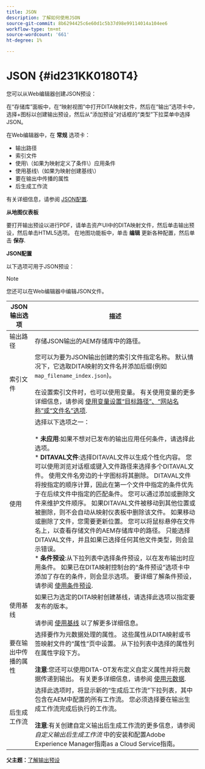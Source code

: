 ```yaml
---
title: JSON
description: 了解如何使用JSON
source-git-commit: 8b6294425c6e60d1c5b37d98e99114014a104ee6
workflow-type: tm+mt
source-wordcount: '661'
ht-degree: 1%

---
```



# JSON {#id231KK0180T4}

您可以从Web编辑器创建JSON预设：

在“存储库”面板中，在“映射视图”中打开DITA映射文件，然后在“输出”选项卡中，选择+图标以创建输出预设，然后从“添加预设”对话框的“类型”下拉菜单中选择JSON。

在Web编辑器中，在 **常规** 选项卡：

- 输出路径
- 索引文件
- 使用\（如果为映射定义了条件\）应用条件
- 使用基线\（如果为映射创建基线\）
- 要在输出中传播的属性
- 后生成工作流

有关详细信息，请参阅 [JSON配置](#id231KJA00REJ).

**从地图仪表板**

要打开输出预设以进行PDF，请单击资产UI中的DITA映射文件，然后单击输出预设，然后单击HTML5选项。 在地图功能板中，单击 **编辑** 更新各种配置，然后单击 **保存**.

**JSON配置**

以下选项可用于JSON预设：

>[!NOTE]
>
> 您还可以在Web编辑器中编辑JSON文件。

| JSON输出选项 | 描述 |
| --- | --- |
| 输出路径 | 存储JSON输出的AEM存储库中的路径。 |
| 索引文件 | 您可以为要为JSON输出创建的索引文件指定名称。 默认情况下，它选取DITA映射的文件名并添加后缀(例如 `map_filename_index.json`)。<br><br>在设置索引文件时，也可以使用变量。 有关使用变量的更多详细信息，请参阅 [使用变量设置“目标路径”、“网站名称”或“文件名”选项](generate-output-use-variables.md#id18BUG70K05Z). |
| 使用 | 选择以下选项之一：<br><br>* **未应用**:如果不想对已发布的输出应用任何条件，请选择此选项。<br>* **DITAVAL文件**:选择DITAVAL文件以生成个性化内容。 您可以使用浏览对话框或键入文件路径来选择多个DITAVAL文件。 使用文件名旁边的十字图标将其删除。 DITAVAL文件将按指定的顺序计算，因此在第一个文件中指定的条件优先于在后续文件中指定的匹配条件。 您可以通过添加或删除文件来维护文件顺序。 如果DITAVAL文件被移动到其他位置或被删除，则不会自动从映射仪表板中删除该文件。 如果移动或删除了文件，您需要更新位置。 您可以将鼠标悬停在文件名上，以查看存储文件的AEM存储库中的路径。 只能选择DITAVAL文件，并且如果已选择任何其他文件类型，则会显示错误。<br>* **条件预设**:从下拉列表中选择条件预设，以在发布输出时应用条件。 如果已在DITA映射控制台的“条件预设”选项卡中添加了存在的条件，则会显示选项。 要详细了解条件预设，请参阅 [使用条件预设](generate-output-use-condition-presets.md#id1825FL004PN). |
| 使用基线 | 如果已为选定的DITA映射创建基线，请选择此选项以指定要发布的版本。<br><br>请参阅 [使用基线](generate-output-use-baseline-for-publishing.md#id1825FI0J0PF) 以了解更多详细信息。 |
| 要在输出中传播的属性 | 选择要作为元数据处理的属性。 这些属性从DITA映射或书签映射文件的“属性”页中设置。 从下拉列表中选择的属性列在属性字段下方。<br><br>**注意**:您还可以使用DITA-OT发布定义自定义属性并将元数据传递到输出。 有关更多详细信息，请参阅 [使用元数据](metadata-dita.md#id21BJ00QD0XA). |
| 后生成工作流 | 选择此选项时，将显示新的“生成后工作流”下拉列表，其中包含在AEM中配置的所有工作流。 您必须选择要在输出生成工作流完成后执行的工作流。<br><br>**注意**:有关创建自定义输出后生成工作流的更多信息，请参阅 _自定义输出后生成工作流_ 中的安装和配置Adobe Experience Manager指南as a Cloud Service指南。 |

**父主题：**[&#x200B;了解输出预设](generate-output-understand-presets.md)

